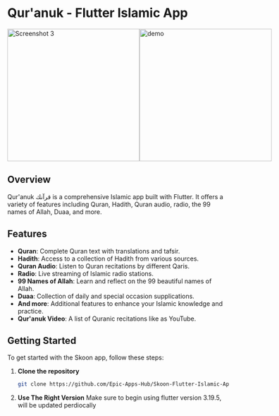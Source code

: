 # Qur'anuk - Flutter Islamic App

<div style="display: flex; justify-content: space-around;">
  <img src="assets/screenshot3.jpg" alt="Screenshot 3" width="300">
  <img src="assets/demo.gif" alt="demo" width="300">
</div>

## Overview

Qur'anuk قرآنك is a comprehensive Islamic app built with Flutter. It offers a variety of features including Quran, Hadith, Quran audio, radio, the 99 names of Allah, Duaa, and more.

## Features

- **Quran**: Complete Quran text with translations and tafsir.
- **Hadith**: Access to a collection of Hadith from various sources.
- **Quran Audio**: Listen to Quran recitations by different Qaris.
- **Radio**: Live streaming of Islamic radio stations.
- **99 Names of Allah**: Learn and reflect on the 99 beautiful names of Allah.
- **Duaa**: Collection of daily and special occasion supplications.
- **And more**: Additional features to enhance your Islamic knowledge and practice.
- **Qur'anuk Video**: A list of Quranic recitations like as YouTube.
## Getting Started

To get started with the Skoon app, follow these steps:

1. **Clone the repository**
   ```sh
   git clone https://github.com/Epic-Apps-Hub/Skoon-Flutter-Islamic-App
2. **Use The Right Version**
   Make sure to begin using flutter version 3.19.5, will be updated perdiocally
